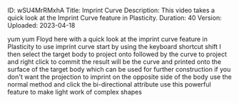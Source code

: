 ID: wSU4MrRMxhA
Title: Imprint Curve
Description: This video takes a quick look at the Imprint Curve feature in Plasticity.
Duration: 40
Version: 
Uploaded: 2023-04-18

yum yum
Floyd here with a quick look at the
imprint curve feature in Plasticity to
use imprint curve start by using the
keyboard shortcut shift I then select
the target body to project onto followed
by the curve to project and right click
to commit the result will be the curve
and printed onto the surface of the
target body which can be used for
further construction if you don't want
the projection to imprint on the
opposite side of the body
use the normal method and click the
bi-directional attribute
use this powerful feature to make light
work of complex shapes
